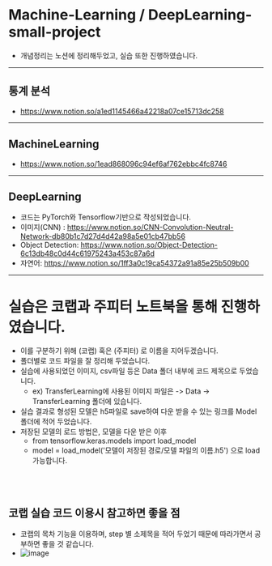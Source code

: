 # Machine-Learning / DeepLearning-small-project
- 개념정리는 노션에 정리해두었고, 실습 또한 진행하였습니다.
---
## 통계 분석
- https://www.notion.so/a1ed1145466a42218a07ce15713dc258
---
## MachineLearning
- https://www.notion.so/1ead868096c94ef6af762ebbc4fc8746
---
## DeepLearning
- 코드는 PyTorch와 Tensorflow기반으로 작성되었습니다.
- 이미지(CNN) : https://www.notion.so/CNN-Convolution-Neutral-Network-db80b1c7d27d4d42a98a5e01cb47bb56
- Object Detection: https://www.notion.so/Object-Detection-6c13db48c0d44c61975243a453c87a6d
- 자연어: https://www.notion.so/1ff3a0c19ca54372a91a85e25b509b00
---
# 실습은 코랩과 주피터 노트북을 통해 진행하였습니다. 
- 이를 구분하기 위해 (코랩) 혹은 (주피터) 로 이름을 지어두겠습니다.
- 폴더별로 코드 파일을 잘 정리해 두었습니다.
- 실습에 사용되었던 이미지, csv파일 등은 Data 폴더 내부에 코드 제목으로 두었습니다.
  - ex) TransferLearning에 사용된 이미지 파일은 -> Data -> TransferLearning 폴더에 있습니다.
- 실습 결과로 형성된 모델은 h5파일로 save하여 다운 받을 수 있는 링크를 Model 폴더에 적어 두었습니다.
- 저장된 모델의 로드 방법은, 모델을 다운 받은 이후
    - from tensorflow.keras.models import load_model
    - model = load_model('모델이 저장된 경로/모델 파일의 이름.h5') 으로 load 가능합니다. <br>
<br>
<br>


## 코랩 실습 코드 이용시 참고하면 좋을 점
- 코랩의 목차 기능을 이용하며, step 별 소제목을 적어 두었기 때문에 따라가면서 공부하면 좋을 것 같습니다.
- ![image](https://github.com/thumbs-js/DeepLearning-small-project/assets/127809974/a87a6b0a-a942-4f3c-b3de-f938c426b337)

